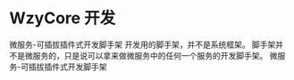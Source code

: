 # WzyCore 开发
微服务-可插拔插件式开发脚手架
开发用的脚手架，并不是系统框架。
脚手架并不是微服务的，只是说可以拿来做微服务中的任何一个服务的开发脚手架。
微服务-可插拔插件式开发脚手架

